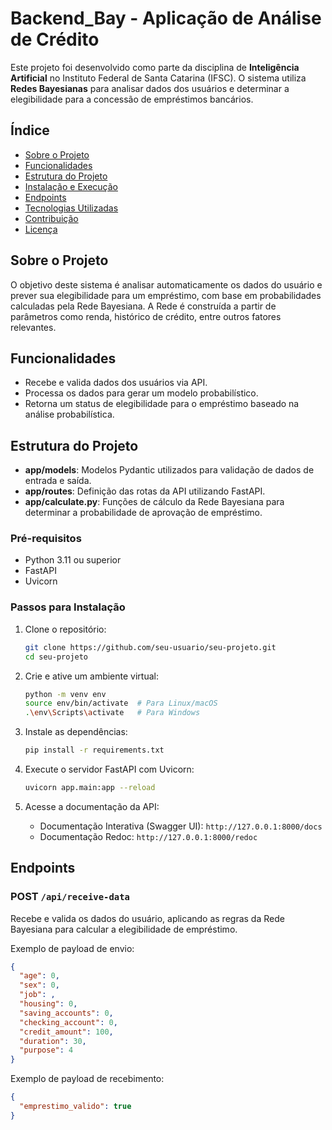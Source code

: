# Backend_Bay - Aplicação de Análise de Crédito

Este projeto foi desenvolvido como parte da disciplina de **Inteligência Artificial** no Instituto Federal de Santa Catarina (IFSC). O sistema utiliza **Redes Bayesianas** para analisar dados dos usuários e determinar a elegibilidade para a concessão de empréstimos bancários.

## Índice
- [Sobre o Projeto](#sobre-o-projeto)
- [Funcionalidades](#funcionalidades)
- [Estrutura do Projeto](#estrutura-do-projeto)
- [Instalação e Execução](#instalação-e-execução)
- [Endpoints](#endpoints)
- [Tecnologias Utilizadas](#tecnologias-utilizadas)
- [Contribuição](#contribuição)
- [Licença](#licença)

## Sobre o Projeto
O objetivo deste sistema é analisar automaticamente os dados do usuário e prever sua elegibilidade para um empréstimo, com base em probabilidades calculadas pela Rede Bayesiana. A Rede é construída a partir de parâmetros como renda, histórico de crédito, entre outros fatores relevantes.

## Funcionalidades
- Recebe e valida dados dos usuários via API.
- Processa os dados para gerar um modelo probabilístico.
- Retorna um status de elegibilidade para o empréstimo baseado na análise probabilística.

## Estrutura do Projeto
- **app/models**: Modelos Pydantic utilizados para validação de dados de entrada e saída.
- **app/routes**: Definição das rotas da API utilizando FastAPI.
- **app/calculate.py**: Funções de cálculo da Rede Bayesiana para determinar a probabilidade de aprovação de empréstimo.

### Pré-requisitos
- Python 3.11 ou superior
- FastAPI
- Uvicorn

### Passos para Instalação

1. Clone o repositório:
    ```bash
    git clone https://github.com/seu-usuario/seu-projeto.git
    cd seu-projeto
    ```

2. Crie e ative um ambiente virtual:
    ```bash
    python -m venv env
    source env/bin/activate  # Para Linux/macOS
    .\env\Scripts\activate   # Para Windows
    ```

3. Instale as dependências:
    ```bash
    pip install -r requirements.txt
    ```

4. Execute o servidor FastAPI com Uvicorn:
    ```bash
    uvicorn app.main:app --reload
    ```

5. Acesse a documentação da API:
   - Documentação Interativa (Swagger UI): `http://127.0.0.1:8000/docs`
   - Documentação Redoc: `http://127.0.0.1:8000/redoc`

## Endpoints
### POST `/api/receive-data`
Recebe e valida os dados do usuário, aplicando as regras da Rede Bayesiana para calcular a elegibilidade de empréstimo.

Exemplo de payload de envio:
```json
{
  "age": 0,
  "sex": 0,
  "job": ,
  "housing": 0,
  "saving_accounts": 0,
  "checking_account": 0,
  "credit_amount": 100,
  "duration": 30,
  "purpose": 4
}
```

Exemplo de payload de recebimento:
```json
{
  "emprestimo_valido": true
}
